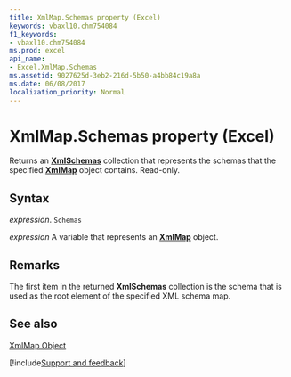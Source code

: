 ```yaml
---
title: XmlMap.Schemas property (Excel)
keywords: vbaxl10.chm754084
f1_keywords:
- vbaxl10.chm754084
ms.prod: excel
api_name:
- Excel.XmlMap.Schemas
ms.assetid: 9027625d-3eb2-216d-5b50-a4bb84c19a8a
ms.date: 06/08/2017
localization_priority: Normal
---
```



# XmlMap.Schemas property (Excel)

 Returns an **[XmlSchemas](Excel.XmlSchemas.md)** collection that represents the schemas that the specified **[XmlMap](Excel.XmlMap.md)** object contains. Read-only.


## Syntax

_expression_. `Schemas`

_expression_ A variable that represents an **[XmlMap](Excel.XmlMap.md)** object.


## Remarks

The first item in the returned  **XmlSchemas** collection is the schema that is used as the root element of the specified XML schema map.


## See also


[XmlMap Object](Excel.XmlMap.md)

[!include[Support and feedback](~/includes/feedback-boilerplate.md)]